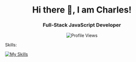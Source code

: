 <h1 align="center">Hi there 👋, I am Charles!</h1>

<h3 align="center">Full-Stack JavaScript Developer</h3>

<!-- [![trophy](https://github-profile-trophy.vercel.app/?username=charlesperrillat&theme=onedark)](https://github.com/ryo-ma/github-profile-trophy) -->

<div align="center">
  <img src="https://komarev.com/ghpvc/?username=charlesperrillat&style=plastic" alt="Profile Views">
</div>

Skills:

<a href="https://skillicons.dev">
      <img src="https://skillicons.dev/icons?i=html,css,js,ts,react,nodejs,express,git,python" alt="My Skills">
    </a>

<!--
**charlesperrillat/charlesperrillat** is a ✨ _special_ ✨ repository because its `README.md` (this file) appears on your GitHub profile.

Here are some ideas to get you started:

- 🔭 I’m currently working on ...
- 🌱 I’m currently learning ...
- 👯 I’m looking to collaborate on ...
- 🤔 I’m looking for help with ...
- 💬 Ask me about ...
- 📫 How to reach me: ...
- 😄 Pronouns: ...
- ⚡ Fun fact: ...
-->
